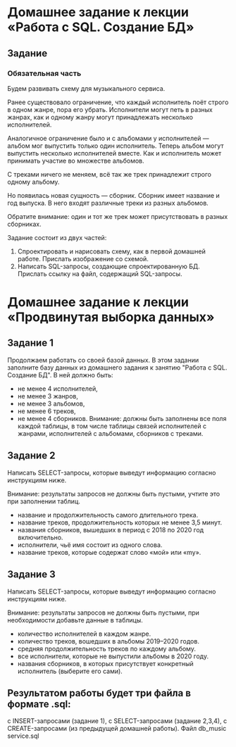 # Домашнее задание к лекции «Работа с SQL. Создание БД»

## Задание
### Обязательная часть
Будем развивать схему для музыкального сервиса.

Ранее существовало ограничение, что каждый исполнитель поёт строго в одном жанре, пора его убрать. Исполнители могут петь в разных жанрах, как и одному жанру могут принадлежать несколько исполнителей.

Аналогичное ограничение было и с альбомами у исполнителей — альбом мог выпустить только один исполнитель. Теперь альбом могут выпустить несколько исполнителей вместе. Как и исполнитель может принимать участие во множестве альбомов.

С треками ничего не меняем, всё так же трек принадлежит строго одному альбому.

Но появилась новая сущность — сборник. Сборник имеет название и год выпуска. В него входят различные треки из разных альбомов.

Обратите внимание: один и тот же трек может присутствовать в разных сборниках.

Задание состоит из двух частей:

1. Спроектировать и нарисовать схему, как в первой домашней работе. Прислать изображение со схемой.
2. Написать SQL-запросы, создающие спроектированную БД. Прислать ссылку на файл, содержащий SQL-запросы.

# Домашнее задание к лекции «Продвинутая выборка данных»

## Задание 1
Продолжаем работать со своей базой данных. В этом задании заполните базу данных из домашнего задания к занятию "Работа с SQL. Создание БД". В ней должно быть:

- не менее 4 исполнителей,
- не менее 3 жанров,
- не менее 3 альбомов,
- не менее 6 треков,
- не менее 4 сборников. Внимание: должны быть заполнены все поля каждой таблицы, в том числе таблицы связей исполнителей с жанрами, исполнителей с альбомами, сборников с треками.

## Задание 2
Написать SELECT-запросы, которые выведут информацию согласно инструкциям ниже.

Внимание: результаты запросов не должны быть пустыми, учтите это при заполнении таблиц.

- название и продолжительность самого длительного трека.
- название треков, продолжительность которых не менее 3,5 минут.
- названия сборников, вышедших в период с 2018 по 2020 год включительно.
- исполнители, чьё имя состоит из одного слова.
- название треков, которые содержат слово «мой» или «my».
  
## Задание 3
Написать SELECT-запросы, которые выведут информацию согласно инструкциям ниже.

Внимание: результаты запросов не должны быть пустыми, при необходимости добавьте данные в таблицы.

- количество исполнителей в каждом жанре.
- количество треков, вошедших в альбомы 2019–2020 годов.
- средняя продолжительность треков по каждому альбому.
- все исполнители, которые не выпустили альбомы в 2020 году.
- названия сборников, в которых присутствует конкретный исполнитель (выберите его сами).

## Результатом работы будет три файла в формате .sql:
с INSERT-запросами (задание 1), с SELECT-запросами (задание 2,3,4), с CREATE-запросами (из предыдущей домашней работы). Файл db_music service.sql